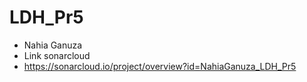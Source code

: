 # LDH_Pr5

* Nahia Ganuza
* Link sonarcloud
* https://sonarcloud.io/project/overview?id=NahiaGanuza_LDH_Pr5
